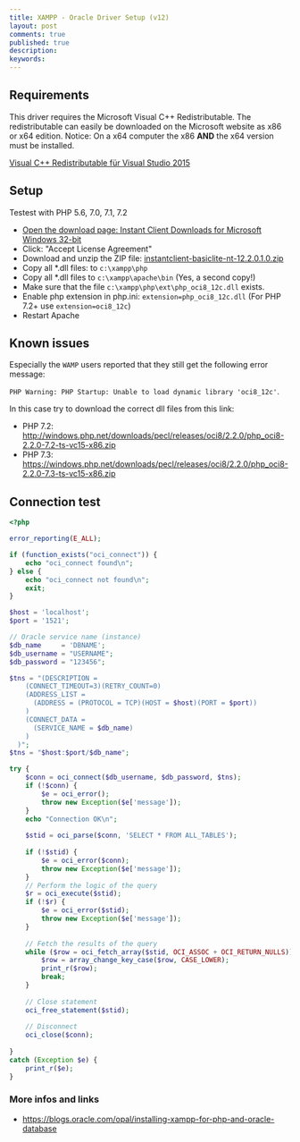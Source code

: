 ```yaml
---
title: XAMPP - Oracle Driver Setup (v12)
layout: post
comments: true
published: true
description: 
keywords: 
---
```


## Requirements

This driver requires the Microsoft Visual C++ Redistributable. The redistributable can easily be downloaded on the Microsoft website as x86 or x64 edition. Notice: On a x64 computer the x86 **AND** the x64 version must be installed.

[Visual C++ Redistributable für Visual Studio 2015](https://www.microsoft.com/en-us/download/details.aspx?id=52685)

## Setup

Testest with PHP 5.6, 7.0, 7.1, 7.2

* [Open the download page: Instant Client Downloads 
for Microsoft Windows 32-bit](https://www.oracle.com/technetwork/topics/winsoft-085727.html)
* Click: "Accept License Agreement"
* Download and unzip the ZIP file: [instantclient-basiclite-nt-12.2.0.1.0.zip](http://download.oracle.com/otn/nt/instantclient/122010/instantclient-basiclite-nt-12.2.0.1.0.zip)
* Copy all *.dll files: to `c:\xampp\php`
* Copy all *.dll files to `c:\xampp\apache\bin` (Yes, a second copy!)
* Make sure that the file `c:\xampp\php\ext\php_oci8_12c.dll` exists.
* Enable php extension in php.ini: `extension=php_oci8_12c.dll` (For PHP 7.2+ use `extension=oci8_12c`)
* Restart Apache

## Known issues

Especially the `WAMP` users reported that they still get the following error message: 

`PHP Warning: PHP Startup: Unable to load dynamic library 'oci8_12c'`.

In this case try to download the correct dll files from this link:

* PHP 7.2: <http://windows.php.net/downloads/pecl/releases/oci8/2.2.0/php_oci8-2.2.0-7.2-ts-vc15-x86.zip>
* PHP 7.3: <https://windows.php.net/downloads/pecl/releases/oci8/2.2.0/php_oci8-2.2.0-7.3-ts-vc15-x86.zip>

## Connection test
```php
<?php

error_reporting(E_ALL);

if (function_exists("oci_connect")) {
    echo "oci_connect found\n";
} else {
    echo "oci_connect not found\n";
    exit;
}

$host = 'localhost';
$port = '1521';

// Oracle service name (instance)
$db_name     = 'DBNAME';
$db_username = "USERNAME";
$db_password = "123456";

$tns = "(DESCRIPTION =
	(CONNECT_TIMEOUT=3)(RETRY_COUNT=0)
    (ADDRESS_LIST =
      (ADDRESS = (PROTOCOL = TCP)(HOST = $host)(PORT = $port))
    )
    (CONNECT_DATA =
      (SERVICE_NAME = $db_name)
    )
  )";
$tns = "$host:$port/$db_name";

try {
    $conn = oci_connect($db_username, $db_password, $tns);
    if (!$conn) {
        $e = oci_error();
        throw new Exception($e['message']);
    }
    echo "Connection OK\n";
    
    $stid = oci_parse($conn, 'SELECT * FROM ALL_TABLES');
    
    if (!$stid) {
        $e = oci_error($conn);
        throw new Exception($e['message']);
    }
    // Perform the logic of the query
    $r = oci_execute($stid);
    if (!$r) {
        $e = oci_error($stid);
        throw new Exception($e['message']);
    }
    
    // Fetch the results of the query
    while ($row = oci_fetch_array($stid, OCI_ASSOC + OCI_RETURN_NULLS)) {
        $row = array_change_key_case($row, CASE_LOWER);
        print_r($row);
        break;
    }
    
    // Close statement
    oci_free_statement($stid);
    
    // Disconnect
    oci_close($conn);
    
}
catch (Exception $e) {
    print_r($e);
}
```

### More infos and links

* <https://blogs.oracle.com/opal/installing-xampp-for-php-and-oracle-database>
